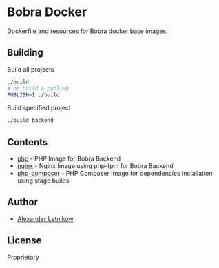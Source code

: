 # Bobra Docker
Dockerfile and resources for Bobra docker base images.

## Building
Build all projects
```bash
./build
# or build & publish
PUBLISH=1 ./build
```
Build specified project
```bash
./build backend
```

## Contents
- [php](./php) - PHP Image for Bobra Backend
- [nginx](./nginx) - Nginx Image using php-fpm for Bobra Backend
- [php-composer](./php/composer) - PHP Composer Image for dependencies installation using stage builds 

## Author
- [Alexander <Horat1us> Letnikow](mailto:reclamme@gmail.com)

## License
Proprietary
